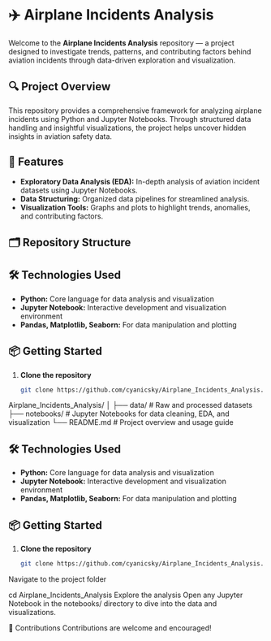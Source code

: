 # ✈️ Airplane Incidents Analysis

Welcome to the **Airplane Incidents Analysis** repository — a project designed to investigate trends, patterns, and contributing factors behind aviation incidents through data-driven exploration and visualization.

## 🔍 Project Overview

This repository provides a comprehensive framework for analyzing airplane incidents using Python and Jupyter Notebooks. Through structured data handling and insightful visualizations, the project helps uncover hidden insights in aviation safety data.

## 🚀 Features

- **Exploratory Data Analysis (EDA):** In-depth analysis of aviation incident datasets using Jupyter Notebooks.  
- **Data Structuring:** Organized data pipelines for streamlined analysis.  
- **Visualization Tools:** Graphs and plots to highlight trends, anomalies, and contributing factors.

## 🗂 Repository Structure


## 🛠 Technologies Used

- **Python:** Core language for data analysis and visualization  
- **Jupyter Notebook:** Interactive development and visualization environment  
- **Pandas, Matplotlib, Seaborn:** For data manipulation and plotting

## 📦 Getting Started

1. **Clone the repository**
   ```bash
   git clone https://github.com/cyanicsky/Airplane_Incidents_Analysis.git
   
Airplane_Incidents_Analysis/
                │ ├── data/ # Raw and processed datasets 
                  ├── notebooks/ # Jupyter Notebooks for data cleaning, EDA, and visualization 
                  └── README.md # Project overview and usage guide

## 🛠 Technologies Used

- **Python:** Core language for data analysis and visualization  
- **Jupyter Notebook:** Interactive development and visualization environment  
- **Pandas, Matplotlib, Seaborn:** For data manipulation and plotting

## 📦 Getting Started

1. **Clone the repository**
   ```bash
   git clone https://github.com/cyanicsky/Airplane_Incidents_Analysis.git
Navigate to the project folder

cd Airplane_Incidents_Analysis
Explore the analysis Open any Jupyter Notebook in the notebooks/ directory to dive into the data and visualizations.

🤝 Contributions
Contributions are welcome and encouraged!
